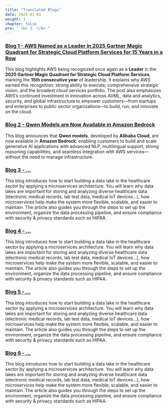 ```yaml
---
title: "Translated Blogs"
date: 2025-01-01
weight: 3
chapter: false
pre: " <b> 3. </b> "
---
```



### [Blog 1 - AWS Named as a Leader in 2025 Gartner Magic Quadrant for Strategic Cloud Platform Services for 15 Years in a Row](3.1-Blog1/)
This blog highlights AWS being recognized once again as a **Leader** in the **2025 Gartner Magic Quadrant for Strategic Cloud Platform Services**, marking the **15th consecutive year** of leadership. It explains why AWS earned this recognition: strong ability to execute, comprehensive strategic vision, and the broadest cloud services portfolio. The post also emphasizes AWS’s continued investment in innovation across AI/ML, data and analytics, security, and global infrastructure to empower customers—from startups and enterprises to public sector organizations—to build, run, and innovate on the cloud.

### [Blog 2 - Qwen Models are Now Available in Amazon Bedrock](3.2-Blog2/)
This blog announces that **Qwen models**, developed by **Alibaba Cloud**, are now available in **Amazon Bedrock**, enabling customers to build and scale generative AI applications with advanced NLP, multilingual support, strong reasoning capabilities, and seamless integration with AWS services—without the need to manage infrastructure.


###  [Blog 3 - ...](3.3-Blog3/)
This blog introduces how to start building a data lake in the healthcare sector by applying a microservices architecture. You will learn why data lakes are important for storing and analyzing diverse healthcare data (electronic medical records, lab test data, medical IoT devices…), how microservices help make the system more flexible, scalable, and easier to maintain. The article also guides you through the steps to set up the environment, organize the data processing pipeline, and ensure compliance with security & privacy standards such as HIPAA.

###  [Blog 4 - ...](3.4-Blog4/)
This blog introduces how to start building a data lake in the healthcare sector by applying a microservices architecture. You will learn why data lakes are important for storing and analyzing diverse healthcare data (electronic medical records, lab test data, medical IoT devices…), how microservices help make the system more flexible, scalable, and easier to maintain. The article also guides you through the steps to set up the environment, organize the data processing pipeline, and ensure compliance with security & privacy standards such as HIPAA.

###  [Blog 5 - ...](3.5-Blog5/)
This blog introduces how to start building a data lake in the healthcare sector by applying a microservices architecture. You will learn why data lakes are important for storing and analyzing diverse healthcare data (electronic medical records, lab test data, medical IoT devices…), how microservices help make the system more flexible, scalable, and easier to maintain. The article also guides you through the steps to set up the environment, organize the data processing pipeline, and ensure compliance with security & privacy standards such as HIPAA.

###  [Blog 6 - ...](3.6-Blog6/)
This blog introduces how to start building a data lake in the healthcare sector by applying a microservices architecture. You will learn why data lakes are important for storing and analyzing diverse healthcare data (electronic medical records, lab test data, medical IoT devices…), how microservices help make the system more flexible, scalable, and easier to maintain. The article also guides you through the steps to set up the environment, organize the data processing pipeline, and ensure compliance with security & privacy standards such as HIPAA.
